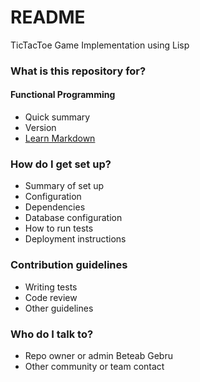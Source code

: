# README #

TicTacToe Game Implementation using Lisp 

### What is this repository for? ###
#### Functional Programming
* Quick summary
* Version
* [Learn Markdown](https://bitbucket.org/tutorials/markdowndemo)

### How do I get set up? ###

* Summary of set up
* Configuration
* Dependencies
* Database configuration
* How to run tests
* Deployment instructions

### Contribution guidelines ###

* Writing tests
* Code review
* Other guidelines

### Who do I talk to? ###

* Repo owner or admin Beteab Gebru
* Other community or team contact